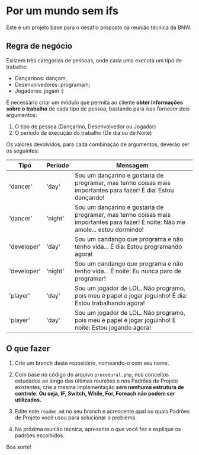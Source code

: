 # Por um mundo sem ifs

Este é um projeto base para o desafio proposto na reunião técnica da BNW.

## Regra de negócio 

Existem três categorias de pessoas, onde cada uma executa um tipo de trabalho: 

* Dançarinos: dançam;
* Desenvolvedores: programam;
* Jogadores: jogam :)

É necessário criar um módulo que permita ao cliente **obter informações sobre o trabalho** de cada tipo de pessoa, bastando para isso fornecer dois argumentos:

1. O tipo de pessoa (Dançarino, Desenvolvedor ou Jogador)
2. O período de execução do trabalho (De dia ou de Noite)

Os valores devolvidos, para cada combinação de argumentos, deverão ser os seguintes:

Tipo     | Período | Mensagem
-------- | ------- | --------------------------------
'dancer' | 'day'   | Sou um dançarino e gostaria de programar, mas tenho coisas mais importantes para fazer! É dia: Estou dançando!
'dancer' | 'night'   | Sou um dançarino e gostaria de programar, mas tenho coisas mais importantes para fazer! É noite: Não me amole... estou dormindo!
'developer' | 'day'   | Sou um candango que programa e não tenho vida... É dia: Estou programando agora!
'developer' | 'night'   | Sou um candango que programa e não tenho vida... É noite: Eu nunca paro de programar!
'player' | 'day'   | Sou um jogador de LOL. Não programo, pois meu é papel é jogar joguinho! É dia: Estou trabalhando agora!
'player' | 'day'   | Sou um jogador de LOL. Não programo, pois meu é papel é jogar joguinho! É noite: Estou jogando agora!

## O que fazer

1. Crie um branch deste repositório, nomeando-o com seu nome. 

2. Com base no código do arquivo `procedural.php`, nos conceitos estudados ao longo das últimas reuniões e nos Padrões de Projeto existentes, crie a mesma implementação **sem nenhuma estrutura de controle**. **Ou seja, IF, Switch, While, For, Foreach não podem ser utilizados.**

3. Edite este `readme.md` no seu branch e acrescente qual ou quais Padrões de Projeto você usou para solucionar o problema.

4. Na próxima reunião técnica, apresente o que você fez e explique os padrões escolhidos.

Boa sorte!




